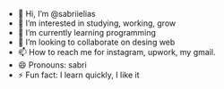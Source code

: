 - 👋 Hi, I’m @sabriielias
- 👀 I’m interested in studying, working, grow
- 🌱 I’m currently learning programming
- 💞️ I’m looking to collaborate on desing web
- 📫 How to reach me for instagram, upwork, my gmail.
- 😄 Pronouns: sabri
- ⚡ Fun fact: I learn quickly, I like it

<!---
sabriielias/sabriielias is a ✨ special ✨ repository because its `README.md` (this file) appears on your GitHub profile.
You can click the Preview link to take a look at your changes.
--->
